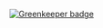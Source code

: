 
[![Greenkeeper badge](https://badges.greenkeeper.io/jwandrews/list-build-tasks.svg)](https://greenkeeper.io/)
